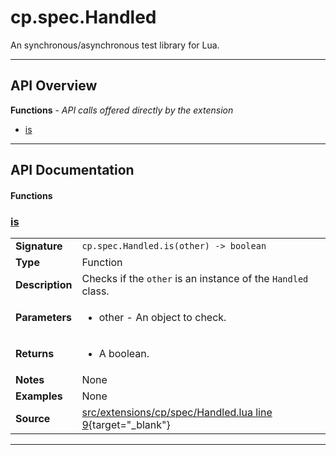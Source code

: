 # cp.spec.Handled

An synchronous/asynchronous test library for Lua.

---

## API Overview
**Functions** - _API calls offered directly by the extension_
 * [is](#is)


---

## API Documentation

#### Functions


### [is](#is)

|                                             |                                                                                     |
| --------------------------------------------|-------------------------------------------------------------------------------------|
| **Signature**                               | `cp.spec.Handled.is(other) -> boolean`                                                                    |
| **Type**                                    | Function                                                                     |
| **Description**                             | Checks if the `other` is an instance of the `Handled` class.                                                                     |
| **Parameters**                              | <ul><li>other - An object to check.</li></ul> |
| **Returns**                                 | <ul><li>A boolean.</li></ul>          |
| **Notes**                                   | None |
| **Examples**                                | None |
| **Source**                                  | [src/extensions/cp/spec/Handled.lua line 9](https://github.com/CommandPost/CommandPost/blob/develop/src/extensions/cp/spec/Handled.lua#L9){target="_blank"} |

---

